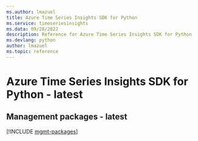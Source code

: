 ```yaml
---
ms.author: lmazuel
title: Azure Time Series Insights SDK for Python
ms.service: timeseriesinsights
ms.data: 09/28/2022
description: Reference for Azure Time Series Insights SDK for Python
ms.devlang: python
author: lmazuel
ms.topic: reference
---
```

# Azure Time Series Insights SDK for Python - latest

## Management packages - latest
[!INCLUDE [mgmt-packages](time-series-insights-mgmt-index.md)]